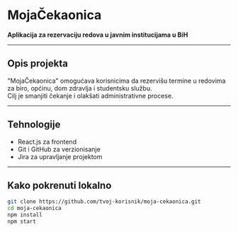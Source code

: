 # MojaČekaonica

**Aplikacija za rezervaciju redova u javnim institucijama u BiH**

---

## Opis projekta

"MojaČekaonica" omogućava korisnicima da rezervišu termine u redovima za biro, općinu, dom zdravlja i studentsku službu.  
Cilj je smanjiti čekanje i olakšati administrativne procese.

---

## Tehnologije

- React.js za frontend  
- Git i GitHub za verzionisanje  
- Jira za upravljanje projektom

---

## Kako pokrenuti lokalno

```bash
git clone https://github.com/tvoj-korisnik/moja-cekaonica.git
cd moja-cekaonica
npm install
npm start
